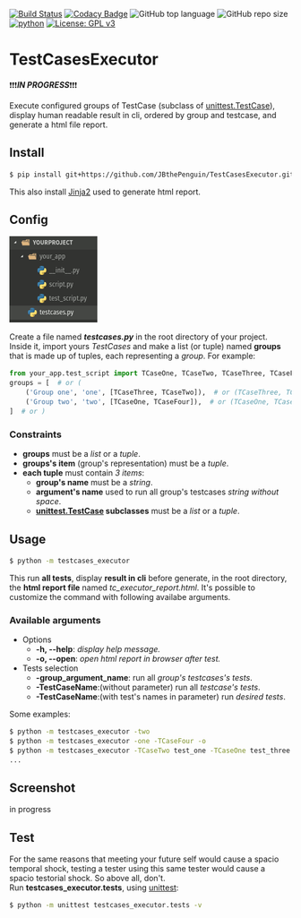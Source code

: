[![Build Status](https://travis-ci.com/JBthePenguin/TestCasesExecutor.svg?branch=master)](https://travis-ci.com/JBthePenguin/TestCasesExecutor) [![Codacy Badge](https://api.codacy.com/project/badge/Grade/3a8b61108c5c4b6188ffa3396433ced9)](https://www.codacy.com/manual/JBthePenguin/TestCasesExecutor?utm_source=github.com&amp;utm_medium=referral&amp;utm_content=JBthePenguin/TestCasesExecutor&amp;utm_campaign=Badge_Grade) ![GitHub top language](https://img.shields.io/github/languages/top/JBthePenguin/TestCasesExecutor) ![GitHub repo size](https://img.shields.io/github/repo-size/JBthePenguin/TestCasesExecutor) [![python](https://img.shields.io/badge/python-3.7.5-yellow.svg)](https://www.python.org/downloads/) [![License: GPL v3](https://img.shields.io/badge/License-GPLv3-black.svg)](https://www.gnu.org/licenses/gpl-3.0)
# TestCasesExecutor
:exclamation::exclamation::exclamation:***IN PROGRESS***:exclamation::exclamation::exclamation:

Execute configured groups of TestCase (subclass of [unittest.TestCase](https://docs.python.org/3.8/library/unittest.html#unittest.TestCase)), display human readable result in cli, ordered by group and testcase, and generate a html file report.

## Install
```sh
$ pip install git+https://github.com/JBthePenguin/TestCasesExecutor.git
```
This also install [Jinja2](https://palletsprojects.com/p/jinja/) used to generate html report.

## Config
![Structure example](screenshots/structure.png)

Create a file named ***testcases.py*** in the root directory of your project.  
Inside it, import yours *TestCases* and make a list (or tuple) named **groups** that is made up of tuples, each representing a *group*. For example:
``` python
from your_app.test_script import TCaseOne, TCaseTwo, TCaseThree, TCaseFour
groups = [  # or (
    ('Group one', 'one', [TCaseThree, TCaseTwo]),  # or (TCaseThree, TCaseTwo)),
    ('Group two', 'two', [TCaseOne, TCaseFour]),  # or (TCaseOne, TCaseFour)),
]  # or )
```
### Constraints
*   **groups** must be a *list* or a *tuple*.
*   **groups's item** (group's representation) must be a *tuple*.
*   **each tuple** must contain *3 items*:
    * **group's name** must be a *string*.
    * **argument's name** used to run all group's testcases *string without space*.
    * **[unittest.TestCase](https://docs.python.org/3.8/library/unittest.html#unittest.TestCase) subclasses** must be a *list* or a *tuple*.

## Usage
```sh
$ python -m testcases_executor
```
This run **all tests**, display **result in cli** before generate, in the root directory, the **html report file** named *tc_executor_report.html*. It's possible to customize the command with following availabe arguments.
### Available arguments
*   Options
    * **-h, --help**: *display help message.*
    * **-o, --open**: *open html report in browser after test.*
*   Tests selection
    * **-group_argument_name**: run all *group's testcases's tests*.
    * **-TestCaseName**:(without parameter) run all *testcase's tests*.
    * **-TestCaseName**:(with test's names in parameter) run *desired tests*.

Some examples:
```sh
$ python -m testcases_executor -two
$ python -m testcases_executor -one -TCaseFour -o
$ python -m testcases_executor -TCaseTwo test_one -TCaseOne test_three
...
```
## Screenshot
in progress
## Test
For the same reasons that meeting your future self would cause a spacio temporal shock, testing a tester using this same tester would cause a spacio testorial shock. So above all, don't.  
Run **testcases_executor.tests**, using [unittest](https://docs.python.org/3.8/library/unittest.html#module-unittest):
```sh
$ python -m unittest testcases_executor.tests -v
```
